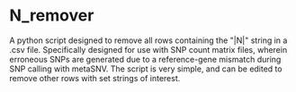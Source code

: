 # N_remover
A python script designed to remove all rows containing the "|N|" string in a .csv file. Specifically designed for use with SNP count matrix files, wherein erroneous SNPs are generated due to a reference-gene mismatch during SNP calling with metaSNV. The script is very simple, and can be edited to remove other rows with set strings of interest.  
